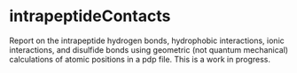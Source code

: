 # intrapeptideContacts
Report on the intrapeptide hydrogen bonds, hydrophobic interactions, ionic interactions, and disulfide bonds using geometric (not quantum mechanical) calculations of atomic positions in a pdp file.
This is a work in progress. 
